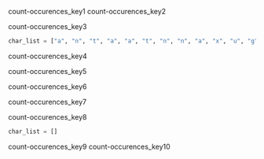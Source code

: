 count-occurences_key1
count-occurences_key2


count-occurences_key3
```python
char_list = ["a", "n", "t", "a", "a", "t", "n", "n", "a", "x", "u", "g", "a", "x", "a"]
```

count-occurences_key4


count-occurences_key5


count-occurences_key6


count-occurences_key7



count-occurences_key8
```python
char_list = []
```

count-occurences_key9
count-occurences_key10
